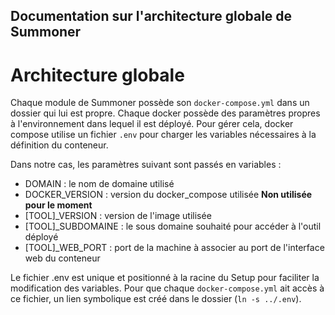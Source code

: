 Documentation sur l'architecture globale de Summoner
---

# Architecture globale

Chaque module de Summoner possède son `docker-compose.yml` dans un dossier qui lui est propre. Chaque docker possède des paramètres propres à l'environnement dans lequel il est déployé. Pour gérer cela, docker compose utilise un fichier `.env` pour charger les variables nécessaires à la définition du conteneur.

Dans notre cas, les paramètres suivant sont passés en variables :
* DOMAIN : le nom de domaine utilisé
* DOCKER_VERSION : version du docker_compose utilisée **Non utilisée pour le moment**
* [TOOL]\_VERSION : version de l'image utilisée
* [TOOL]\_SUBDOMAINE : le sous domaine souhaité pour accéder à l'outil déployé
* [TOOL]\_WEB\_PORT : port de la machine à associer au port de l'interface web du conteneur

Le fichier .env est unique et positionné à la racine du Setup pour faciliter la modification des variables. Pour que chaque `docker-compose.yml` ait accès à ce fichier, un lien symbolique est créé dans le dossier (`ln -s ../.env`). 
